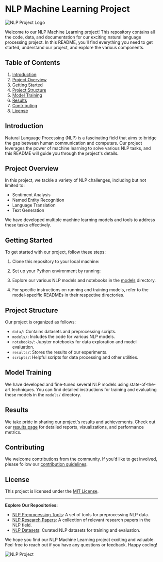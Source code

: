 # NLP Machine Learning Project

![NLP Project Logo](project_logo.png)

Welcome to our NLP Machine Learning project! This repository contains all the code, data, and documentation for our exciting natural language processing project. In this README, you'll find everything you need to get started, understand our project, and explore the various components.

## Table of Contents

1. [Introduction](#introduction)
2. [Project Overview](#project-overview)
3. [Getting Started](#getting-started)
4. [Project Structure](#project-structure)
5. [Model Training](#model-training)
6. [Results](#results)
7. [Contributing](#contributing)
8. [License](#license)

## Introduction

Natural Language Processing (NLP) is a fascinating field that aims to bridge the gap between human communication and computers. Our project leverages the power of machine learning to solve various NLP tasks, and this README will guide you through the project's details.

## Project Overview

In this project, we tackle a variety of NLP challenges, including but not limited to:

- Sentiment Analysis
- Named Entity Recognition
- Language Translation
- Text Generation

We have developed multiple machine learning models and tools to address these tasks effectively.

## Getting Started

To get started with our project, follow these steps:

1. Clone this repository to your local machine:

2. Set up your Python environment by running:


3. Explore our various NLP models and notebooks in the [models](models/) directory.

4. For specific instructions on running and training models, refer to the model-specific READMEs in their respective directories.

## Project Structure

Our project is organized as follows:

- `data/`: Contains datasets and preprocessing scripts.
- `models/`: Includes the code for various NLP models.
- `notebooks/`: Jupyter notebooks for data exploration and model evaluation.
- `results/`: Stores the results of our experiments.
- `scripts/`: Helpful scripts for data processing and other utilities.

## Model Training

We have developed and fine-tuned several NLP models using state-of-the-art techniques. You can find detailed instructions for training and evaluating these models in the `models/` directory.

## Results

We take pride in sharing our project's results and achievements. Check out our [results page](results/README.md) for detailed reports, visualizations, and performance metrics.

## Contributing

We welcome contributions from the community. If you'd like to get involved, please follow our [contribution guidelines](CONTRIBUTING.md).

## License

This project is licensed under the [MIT License](LICENSE).

---

**Explore Our Repositories:**

- [NLP Preprocessing Tools](https://github.com/your-username/nlp-preprocessing-tools): A set of tools for preprocessing NLP data.
- [NLP Research Papers](https://github.com/your-username/nlp-research-papers): A collection of relevant research papers in the NLP field.
- [NLP Datasets](https://github.com/your-username/nlp-datasets): Curated NLP datasets for training and evaluation.

We hope you find our NLP Machine Learning project exciting and valuable. Feel free to reach out if you have any questions or feedback. Happy coding!

![NLP Project](project_image.png)

